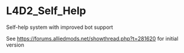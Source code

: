 # L4D2_Self_Help
Self-help system with improved bot support

See https://forums.alliedmods.net/showthread.php?t=281620 for initial version
